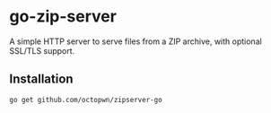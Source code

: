 # go-zip-server

A simple HTTP server to serve files from a ZIP archive, with optional SSL/TLS support.

## Installation

```sh
go get github.com/octopwn/zipserver-go
